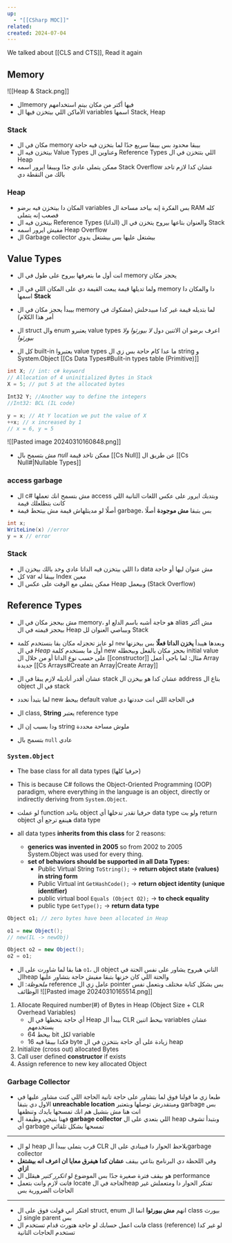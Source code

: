```yaml
---
up:
  - "[[CSharp MOC]]"
related: 
created: 2024-07-04
---
```

We talked about [[CLS and CTS]], Read it again
## Memory

![[Heap & Stack.png]]
- الmemory فيها أكتر من مكان بيتم استخدامهم
- الأماكن اللي بيتخزن فيها ال variables اسمها Stack, Heap
### Stack
- مكان في ال memory بيبقا محدود بس بيبقا سريع جدًا لما بتخزن فيه حاجة
- بيتخزن فيه ال Value Types وعناوين ال Reference Types اللي بتتخزن في ال Heap
- ممكن يتملى عادي جدًا وبيبقا ايرور اسمه Stack Overflow عشان كدا لازم تاخد بالك من النقطة دي
### Heap
- المكان دا بيتخزن فيه برضو variables بس الفكرة إنه بياخد مساحة ال RAM كله فصعب إنه يتملى
- بيتخزن فيه ال Reference Types (الداتا) والعنوان بتاعها بيروح يتخزن في ال Stack
- مفيش ايرور اسمه Heap Overflow
- ال Garbage collector بيشتغل عليها بس بيشتغل يدوي
## Value Types

- انت أول ما بتعرفها بيروح على طول في ال memory يحجز مكان 
- ولما تديلها قيمة يبعت القيمة دي على المكان اللي في ال memory دا 
  والمكان دا اسمها **Stack**

- بيبدأ يحجز مكان في ال memory لما بتديله قيمة غير كدا مبيدخلش (مشكوك في أمر هذا الكلام)

- ال struct وال enum يعتبرو value types 
  اعرف برضو ان الاتنين دول *لا بيورثوا ولا بيورثوا*

- كل ال built-in يعتبروا value types ما عدا كام حاجة بس زي ال string و System.Object
[[Cs Data Types#Bulit-in types table (Primitive)]]

```cs
int X; // int: c# keyword 
// Allocation of 4 uninitialized Bytes in Stack
X = 5; // put 5 at the allocated bytes

Int32 Y; //Another way to define the integers
//Int32: BCL (IL code)

y = x; // At Y location we put the value of X
++x; // x increased by 1 
// x = 6, y = 5
```

![[Pasted image 20240310160848.png]]
- مش بتسمح بال *null* 
  ممكن تاخد قيمة [[Cs Null]] عن طريق ال [[Cs Null#|Nullable Types]]
### access garbage
- ال c# مش بتسمح انك تعملها access وبتديك ايرور على عكس اللغات التانية اللي كانت بتطلعلك قيمة
- أصلًا لو مديتلهاش قيمة مش بيتحط قيمة garbage، بس بتبقا **مش موجودة** أصلًا
```cs
int x;
WriteLine(x) //error
y = x // error
```

### Stack
- دا اللي بيتخزن فيه الداتا عادي وخد بالك بيخزن ال data مش عنوان ليها أو حاجة
- كل var بيبقا له Index معين
- ممكن يتملى مع الوقت على عكس ال Heap وبيعمل (Stack Overflow)

## Reference Types
- مش بيحجز مكان في ال memory، هو حاجة أشبه باسم الدلع او alias مش أكتر
  بيحجز قيمته في ال Heap وبيباصي العنوان لل Stack

- لو عايز تحجزله مكان بقا بنستخدم كلمة `new` وبعدها هيبدأ **يخزن الداتا فعلًا** بس بيخزنها في ال *Heap*
  أول ما بستخدم كلمة new بحجز مكان بالفعل وبيحطله initial value على حسب نوع الداتا أو من خلال ال [[constructor]]
  مثال: لما باجي أعمل Array جديدة [[Cs Arrays#Create an Array|Create Array]]
- عشان أقدر أناديله لازم يبقا في ال stack عشان كدا هو بيخزن ال address بتاع ال object في ال stack
- لما بتبدأ تحدد new بيحط default value في الحاجة اللي انت حددتها دي

- ال class, **String** يعتبر reference type
- ودا بسبب إن ال string ملوش مساحة محددة

- بتسمح بال `null` عادي
### `System.Object`
- The base class for all data types (حرفيا كلها)
- This is because C# follows the Object-Oriented Programming (OOP) paradigm, where everything in the language is an object, directly or indirectly deriving from `System.Object`.

- لو عملت function بتاخد object حرفيا تقدر تدخلها أي data type 
  ولو بت return object هينفع ترجع أي data type


- all data types **inherits from this class** for 2 reasons:
    - **generics was invented in 2005** so from 2002 to 2005 System.Object was used for every thing.
    - **set of behaviors should be supported in all Data Types:**
        - Public Virtual String `ToString();` → **return object state (values) in string form**
        - Public Virtual int `GetHashCode();` → **return object identity (unique identifier)**
        - public virtual bool `Equals (Object O2);` → **to check equality**
        - public type `GetType();` → **return data type**

```cs
Object o1; // zero bytes have been allocated in Heap

o1 = new Object();
// new(IL -> newObj)

Object o2 = new Object();
o2 = o1;
```

- هنا بقا لما شاورت على ال `o1`، ال object التاني هيروح يشاور على نفس الحتة في الheap والحتة اللي كان خزنها بتبقا مفيش حاجة بتشاور عليها 
- *ملحوظة*: ال reference عامل زي ال pointer بس بشكل كتابة مختلف وبتعمل نفس الوظائف
![[Pasted image 20240310165514.png]]

1. Allocate Required number(#) of Bytes in Heap (Object Size + CLR Overhead Variables)
	- أي حاجة بتحطها في ال Heap بيبدأ ال CLR بيحط اتنين variables عشان يستخدمهم 
	- بيحط 64 bit لكل variable 
	- فكدا بيبقا فيه 16 byte زيادة على أي حاجة بتتخزن في ال heap
2. Initialize (cross out) allocated Bytes
3. Call user defined **constructor** if exists
4. Assign reference to new key allocated Object
### Garbage Collector
- طبعا زي ما قولنا فوق لما بتشاور على حاجة تانية الحاجة اللي كنت مشاور عليها في الاول دي بتبقا **unreachable location** ومبتقدرش توصلها وبتعتبر garbage 
  بس انت هنا مش بتشيل هم انك تمسحها بايدك وتنظفها
- فهنا بتيجي وظيفة ال **garbage collector** اللي بتعدي على ال heap وبتبدأ تشوف أي garbage تمسحها بشكل تلقائي 
---
- لو ال heap قرب يتملى بيبدأ ال CLR يلاحظ الحوار دا فبينادي على الgarbage collector
- وفي اللحظة دي البرنامج بتاعي بيقف **عشان كدا هيفرق معايا ان اعرف انه بيشتغل ازاي**
- هو بيقف فترة صغيرة جدًا بس الموضوع لو *اتكرر كتير* هيقلل ال performance 
- فانت لازم وانت بتعمل locate لحاجة في الheap تفتكر الحوار دا ومتعملش غير الحاجات الضرورية بس
---
- افتكر اني قولت فوق على ال struct, enum انهم **مش بيورثوا** انما ال class بيورث ل single parent بس 
- فانت اعمل حسابك لو حاجة هتورث قدام تستخدم ال class (reference) 
  لو غير كدا تستخدم الحاجات التانية